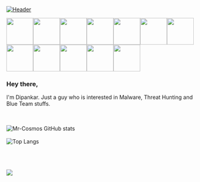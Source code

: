 [![Header](https://raw.githubusercontent.com/Mr-Cosmos/Mr-Cosmos/main/black-hole-by-kurzgesagt-2-3840%C3%972160.jpg)]()
<!--
**Mr-Cosmos/Mr-Cosmos** is a ✨ _special_ ✨ repository because its `README.md` (this file) appears on your GitHub profile.

Here are some ideas to get you started:

- 🔭 I’m currently working on ...
- 🌱 I’m currently learning ...
- 👯 I’m looking to collaborate on ...
- 🤔 I’m looking for help with ...
- 💬 Ask me about ...
- 📫 How to reach me: ...
- 😄 Pronouns: ...
- ⚡ Fun fact: ...
-->
<img src="https://media4.giphy.com/media/rYbjgltjQzyYueGHnT/giphy.gif" width="70px" height="70px"><img src="https://media4.giphy.com/media/rYbjgltjQzyYueGHnT/giphy.gif" width="70px" height="70px"><img src="https://media4.giphy.com/media/rYbjgltjQzyYueGHnT/giphy.gif" width="70px" height="70px"><img src="https://media4.giphy.com/media/rYbjgltjQzyYueGHnT/giphy.gif" width="70px" height="70px"><img src="https://media4.giphy.com/media/rYbjgltjQzyYueGHnT/giphy.gif" width="70px" height="70px"><img src="https://media4.giphy.com/media/rYbjgltjQzyYueGHnT/giphy.gif" width="70px" height="70px"><img src="https://media4.giphy.com/media/rYbjgltjQzyYueGHnT/giphy.gif" width="70px" height="70px"><img src="https://media4.giphy.com/media/rYbjgltjQzyYueGHnT/giphy.gif" width="70px" height="70px"><img src="https://media4.giphy.com/media/rYbjgltjQzyYueGHnT/giphy.gif" width="70px" height="70px"><img src="https://media4.giphy.com/media/rYbjgltjQzyYueGHnT/giphy.gif" width="70px" height="70px"><img src="https://media4.giphy.com/media/rYbjgltjQzyYueGHnT/giphy.gif" width="70px" height="70px"><img src="https://media4.giphy.com/media/rYbjgltjQzyYueGHnT/giphy.gif" width="70px" height="70px">

<h3><b>Hey there,</b></h3>
I'm Dipankar. Just a guy who is interested in Malware, Threat Hunting and Blue Team stuffs.

<br><br>
![Mr-Cosmos GitHub stats](https://github-readme-stats.vercel.app/api?username=Mr-Cosmos&theme=synthwave&show_icons=true&custom_title=Mr.%20Cosmos%20Github%20Stats)
<br><br>
![Top Langs](https://github-readme-stats.vercel.app/api/top-langs/?username=Mr-Cosmos&layout=compact&theme=synthwave)

<br>
<br>
<br>
<img src="https://media1.giphy.com/media/v1.Y2lkPTc5MGI3NjExd256b212MGV6MmhzcWlqZDFmdWliMjM4MXNkaTR4NXZjNmxxOTY1ayZlcD12MV9pbnRlcm5hbF9naWZfYnlfaWQmY3Q9cw/QWRTFvymri1XABdEFA/giphy.gif">
